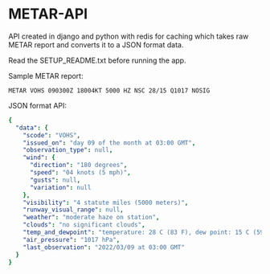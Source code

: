 # METAR-API

API created in django and python with redis for caching which takes raw METAR report and converts it to a JSON format data.

Read the SETUP_README.txt before running the app.

Sample METAR report:

    METAR VOHS 090300Z 18004KT 5000 HZ NSC 28/15 Q1017 NOSIG

JSON format API: 

```yaml
{
  "data": {
    "scode": "VOHS",
    "issued_on": "day 09 of the month at 03:00 GMT",
    "observation_type": null,
    "wind": {
      "direction": "180 degrees",
      "speed": "04 knots (5 mph)",
      "gusts": null,
      "variation": null
    },
    "visibility": "4 statute miles (5000 meters)",
    "runway_visual_range": null,
    "weather": "moderate haze on station",
    "clouds": "no significant clouds",
    "temp_and_dewpoint": "temperature: 28 C (83 F), dew point: 15 C (59 F)",
    "air_pressure": "1017 hPa",
    "last_observation": "2022/03/09 at 03:00 GMT"
  }
}
